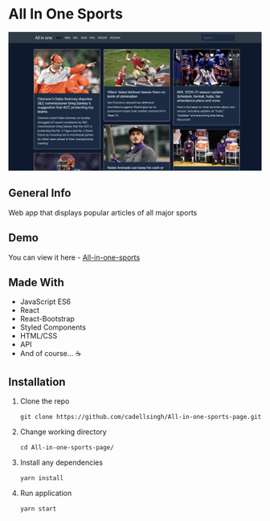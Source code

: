 # All In One Sports

![](public/Screenshot%202020-12-13%20at%209.44.10%20PM.png)

## General Info

Web app that displays popular articles of all major sports

## Demo

You can view it here - [All-in-one-sports](https://all-in-one-sports.netlify.app)

## Made With

- JavaScript ES6
- React
- React-Bootstrap
- Styled Components
- HTML/CSS
- API
- And of course... ☕️

## Installation

1. Clone the repo

   ```
   git clone https://github.com/cadellsingh/All-in-one-sports-page.git
   ```

2. Change working directory

   ```
   cd All-in-one-sports-page/
   ```

3. Install any dependencies

   ```
   yarn install
   ```

4. Run application

   ```
   yarn start
   ```
